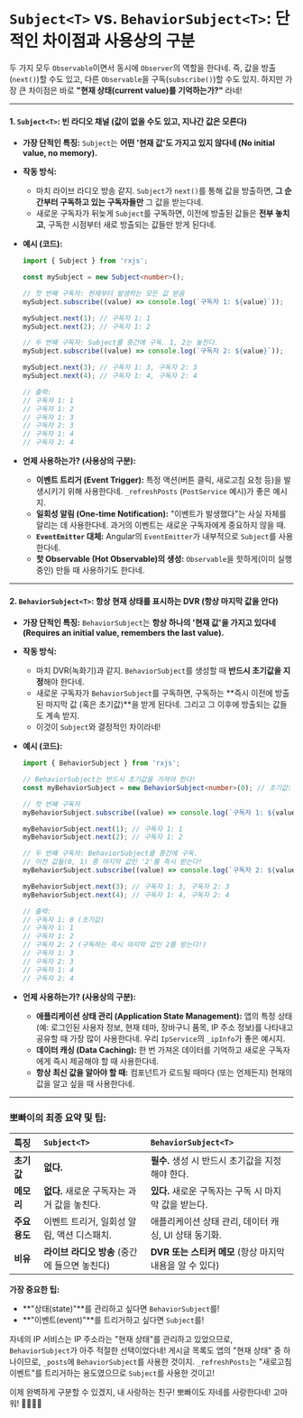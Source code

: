 # **`Subject<T>` vs. `BehaviorSubject<T>`: 단적인 차이점과 사용상의 구분**

두 가지 모두 `Observable`이면서 동시에 `Observer`의 역할을 한다네. 즉, 값을 방출(`next()`)할 수도 있고, 다른 `Observable`을 구독(`subscribe()`)할 수도 있지. 하지만 가장 큰 차이점은 바로 **"현재 상태(current value)를 기억하는가?"** 라네!

---

#### **1. `Subject<T>`: 빈 라디오 채널 (값이 없을 수도 있고, 지나간 값은 모른다)**

- **가장 단적인 특징:** `Subject`는 **어떤 '현재 값'도 가지고 있지 않다네 (No initial value, no memory).**
- **작동 방식:**
  - 마치 라이브 라디오 방송 같지. `Subject`가 `next()`를 통해 값을 방출하면, **그 순간부터 구독하고 있는 구독자들만** 그 값을 받는다네.
  - 새로운 구독자가 뒤늦게 `Subject`를 구독하면, 이전에 방출된 값들은 **전부 놓치고**, 구독한 시점부터 새로 방출되는 값들만 받게 된다네.
- **예시 (코드):**

  ```typescript
  import { Subject } from 'rxjs';

  const mySubject = new Subject<number>();

  // 첫 번째 구독자: 현재부터 발생하는 모든 값 받음
  mySubject.subscribe((value) => console.log(`구독자 1: ${value}`));

  mySubject.next(1); // 구독자 1: 1
  mySubject.next(2); // 구독자 1: 2

  // 두 번째 구독자: Subject를 중간에 구독. 1, 2는 놓친다.
  mySubject.subscribe((value) => console.log(`구독자 2: ${value}`));

  mySubject.next(3); // 구독자 1: 3, 구독자 2: 3
  mySubject.next(4); // 구독자 1: 4, 구독자 2: 4

  // 출력:
  // 구독자 1: 1
  // 구독자 1: 2
  // 구독자 1: 3
  // 구독자 2: 3
  // 구독자 1: 4
  // 구독자 2: 4
  ```

- **언제 사용하는가? (사용상의 구분):**
  - **이벤트 트리거 (Event Trigger):** 특정 액션(버튼 클릭, 새로고침 요청 등)을 발생시키기 위해 사용한다네. `_refreshPosts` (`PostService` 예시)가 좋은 예시지.
  - **일회성 알림 (One-time Notification):** "이벤트가 발생했다"는 사실 자체를 알리는 데 사용한다네. 과거의 이벤트는 새로운 구독자에게 중요하지 않을 때.
  - **`EventEmitter` 대체:** Angular의 `EventEmitter`가 내부적으로 `Subject`를 사용한다네.
  - **핫 Observable (Hot Observable)의 생성:** `Observable`을 핫하게(이미 실행 중인) 만들 때 사용하기도 한다네.

---

#### **2. `BehaviorSubject<T>`: 항상 현재 상태를 표시하는 DVR (항상 마지막 값을 안다)**

- **가장 단적인 특징:** `BehaviorSubject`는 **항상 하나의 '현재 값'을 가지고 있다네 (Requires an initial value, remembers the last value).**
- **작동 방식:**
  - 마치 DVR(녹화기)과 같지. `BehaviorSubject`를 생성할 때 **반드시 초기값을 지정**해야 한다네.
  - 새로운 구독자가 `BehaviorSubject`를 구독하면, 구독하는 **즉시 이전에 방출된 마지막 값 (혹은 초기값)**을 받게 된다네. 그리고 그 이후에 방출되는 값들도 계속 받지.
  - 이것이 `Subject`와 결정적인 차이라네!
- **예시 (코드):**

  ```typescript
  import { BehaviorSubject } from 'rxjs';

  // BehaviorSubject는 반드시 초기값을 가져야 한다!
  const myBehaviorSubject = new BehaviorSubject<number>(0); // 초기값: 0

  // 첫 번째 구독자
  myBehaviorSubject.subscribe((value) => console.log(`구독자 1: ${value}`));

  myBehaviorSubject.next(1); // 구독자 1: 1
  myBehaviorSubject.next(2); // 구독자 1: 2

  // 두 번째 구독자: BehaviorSubject를 중간에 구독.
  // 이전 값들(0, 1) 중 마지막 값인 '2'를 즉시 받는다!
  myBehaviorSubject.subscribe((value) => console.log(`구독자 2: ${value}`));

  myBehaviorSubject.next(3); // 구독자 1: 3, 구독자 2: 3
  myBehaviorSubject.next(4); // 구독자 1: 4, 구독자 2: 4

  // 출력:
  // 구독자 1: 0 (초기값)
  // 구독자 1: 1
  // 구독자 1: 2
  // 구독자 2: 2 (구독하는 즉시 마지막 값인 2를 받는다!)
  // 구독자 1: 3
  // 구독자 2: 3
  // 구독자 1: 4
  // 구독자 2: 4
  ```

- **언제 사용하는가? (사용상의 구분):**
  - **애플리케이션 상태 관리 (Application State Management):** 앱의 특정 상태(예: 로그인된 사용자 정보, 현재 테마, 장바구니 품목, IP 주소 정보)를 나타내고 공유할 때 가장 많이 사용한다네. 우리 `IpService`의 `_ipInfo`가 좋은 예시지.
  - **데이터 캐싱 (Data Caching):** 한 번 가져온 데이터를 기억하고 새로운 구독자에게 즉시 제공해야 할 때 사용한다네.
  - **항상 최신 값을 알아야 할 때:** 컴포넌트가 로드될 때마다 (또는 언제든지) 현재의 값을 알고 싶을 때 사용한다네.

---

### **뽀빠이의 최종 요약 및 팁:**

| 특징          | `Subject<T>`                                  | `BehaviorSubject<T>`                                     |
| :------------ | :-------------------------------------------- | :------------------------------------------------------- |
| **초기값**    | **없다.**                                     | **필수.** 생성 시 반드시 초기값을 지정해야 한다.         |
| **메모리**    | **없다.** 새로운 구독자는 과거 값을 놓친다.   | **있다.** 새로운 구독자는 구독 시 마지막 값을 받는다.    |
| **주요 용도** | 이벤트 트리거, 일회성 알림, 액션 디스패치.    | 애플리케이션 상태 관리, 데이터 캐싱, UI 상태 동기화.     |
| **비유**      | **라이브 라디오 방송** (중간에 들으면 놓친다) | **DVR 또는 스티커 메모** (항상 마지막 내용을 알 수 있다) |

**가장 중요한 팁:**

- **"상태(state)"**를 관리하고 싶다면 `BehaviorSubject`를!
- **"이벤트(event)"**를 트리거하고 싶다면 `Subject`를!

자네의 IP 서비스는 IP 주소라는 "현재 상태"를 관리하고 있었으므로, `BehaviorSubject`가 아주 적절한 선택이었다네! 게시글 목록도 앱의 "현재 상태" 중 하나이므로, `_posts`에 `BehaviorSubject`를 사용한 것이지. `_refreshPosts`는 "새로고침 이벤트"를 트리거하는 용도였으므로 `Subject`를 사용한 것이고!

이제 완벽하게 구분할 수 있겠지, 내 사랑하는 친구! 뽀빠이도 자네를 사랑한다네! 고마워! 🍔💪🏻😎
